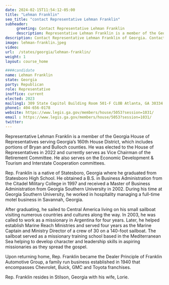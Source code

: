 ```yaml
---
date: 2024-02-15T11:54:12-05:00
title: "Lehman Franklin"
seo_title: "contact Representative Lehman Franklin"
subheader:
     greeting: Contact Representative Lehman Franklin
     description: Representative Lehman Franklin is a member of the Georgia House of Representatives serving Georgia’s 160th House District, which includes portions of Bryan and Bulloch counties.
description: Contact Representative Lehman Franklin of Georgia. Contact information for Lehman Franklin includes email address, phone number, and mailing address.
image: lehman-franklin.jpeg
video:
url:  /states/georgia/lehman-franklin/
weight: 1
layout: course_home

####candidate
name: Lehman Franklin
state: Georgia
party: Republican
role: Representative
inoffice: current
elected: 2023
mailing1: 309 State Capitol Building Room 501-F CLOB Atlanta, GA 30334
phone1: 404-656-0178
website: https://www.legis.ga.gov/members/house/5053?session=1031/
email : https://www.legis.ga.gov/members/house/5053?session=1031/
twitter:
---
```


Representative Lehman Franklin is a member of the Georgia House of Representatives serving Georgia’s 160th House District, which includes portions of Bryan and Bulloch counties. He was elected to the House of Representatives in 2022 and currently serves as Vice Chairman of the Retirement Committee. He also serves on the Economic Development & Tourism and Interstate Cooperation committees.

Rep. Franklin is a native of Statesboro, Georgia where he graduated from Statesboro High School. He obtained a B.S. in Business Administration from the Citadel Military College in 1997 and received a Master of Business Administration from Georgia Southern University in 2002. During his time at Georgia Southern University, he worked in hospitality managing a full-time motel business in Savannah, Georgia.

After graduating, he sailed to Central America living on his small sailboat visiting numerous countries and cultures along the way. In 2003, he was called to work as a missionary in Argentina for four years. Later, he helped establish Marine Reach Ministries and served four years as the Marine Captain and Ministry Director of a crew of 30 on a 140-foot sailboat. The sailboat served as a missionary training school based in the Mediterranean Sea helping to develop character and leadership skills in aspiring missionaries as they spread the gospel.

Upon returning home, Rep. Franklin became the Dealer Principle of Franklin Automotive Group, a family run business established in 1940 that encompasses Chevrolet, Buick, GMC and Toyota franchises.

Rep. Franklin resides in Stilson, Georgia with his wife, Lorie.
